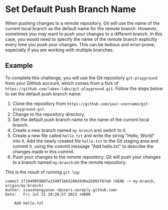 # Set Default Push Branch Name

When pushing changes to a remote repository, Git will use the name of the current local branch as the default name for the remote branch. However, sometimes you may want to push your changes to a different branch. In this case, you would need to specify the name of the remote branch explicitly every time you push your changes. This can be tedious and error-prone, especially if you are working with multiple branches.

## Example

To complete this challenge, you will use the Git repository `git-playground` from your GitHub account, which comes from a fork of `https://github.com/labex-labs/git-playground.git`. Follow the steps below to set the default push branch name:

1. Clone the repository from `https://github.com/your-username/git-playground.git`.
2. Change to the repository directory.
3. Set the default push branch name to the name of the current local branch.
4. Create a new branch named `my-branch` and switch to it.
5. Create a new file called `hello.txt` and write the string "Hello, World" into it. Add the newly created file `hello.txt` to the Git staging area and commit it, using the commit message "Add hello.txt" to describe the changes made in this commit.
6. Push your changes to the remote repository. Git will push your changes to a branch named `my-branch` on the remote repository.

This is the result of running `git log`:

```shell
commit 1f1949959887a1549f1bb5286d3d0a2b993f87e0 (HEAD -> my-branch, origin/my-branch)
Author: xiaoshengyunan <@users.noreply.github.com>
Date:   Fri Jul 21 19:26:57 2023 +0800

    Add hello.txt
```
